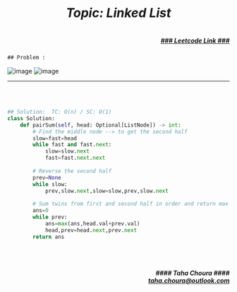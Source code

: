 <h1 align="center";"><em> Topic: Linked List</em></h1>
<h5 align="right"> <br/><a align="right" width="80" href="https://leetcode.com/problems/maximum-twin-sum-of-a-linked-list/" target="_blank"><ins>### Leetcode Link ###</ins></a></h5>     
                                                                                                                                 
```diff
## Problem : 
```
                                                                                                                    
![image](https://user-images.githubusercontent.com/11164303/171147286-6bf432b0-b1b5-4dc3-ba0c-ccd8a327327c.png)
![image](https://user-images.githubusercontent.com/11164303/171147347-bdb22c9a-d56a-4987-962c-f3bdaebe392e.png)




-------                    

<br/><br/>
                   
                         
```python                                                                                                        
## Solution:  TC: O(n) / SC: O(1)
class Solution:
    def pairSum(self, head: Optional[ListNode]) -> int:
        # Find the middle node --> to get the second half
        slow=fast=head
        while fast and fast.next:
            slow=slow.next
            fast=fast.next.next
        
        # Reverse the second half
        prev=None
        while slow:
            prev,slow.next,slow=slow,prev,slow.next
        
        # Sum twins from first and second half in order and return max value
        ans=0
        while prev:
            ans=max(ans,head.val+prev.val)
            head,prev=head.next,prev.next
        return ans
                                                                                                                         
```
<br/>            
<h5 align="right" margin-right:12px>#### Taha Choura ####<br/><a align="right" width="70" href="#">taha.choura@outlook.com</a></h5> 

